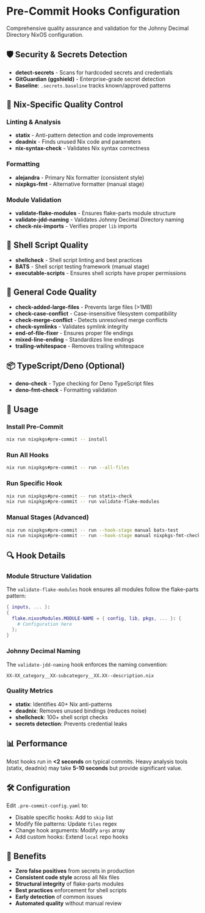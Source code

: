 # Pre-Commit Hooks Configuration

Comprehensive quality assurance and validation for the Johnny Decimal Directory NixOS configuration.

## 🛡️ Security & Secrets Detection

- **detect-secrets** - Scans for hardcoded secrets and credentials
- **GitGuardian (ggshield)** - Enterprise-grade secret detection
- **Baseline**: `.secrets.baseline` tracks known/approved patterns

## 🔧 Nix-Specific Quality Control

### Linting & Analysis
- **statix** - Anti-pattern detection and code improvements  
- **deadnix** - Finds unused Nix code and parameters
- **nix-syntax-check** - Validates Nix syntax correctness

### Formatting
- **alejandra** - Primary Nix formatter (consistent style)
- **nixpkgs-fmt** - Alternative formatter (manual stage)

### Module Validation
- **validate-flake-modules** - Ensures flake-parts module structure
- **validate-jdd-naming** - Validates Johnny Decimal Directory naming
- **check-nix-imports** - Verifies proper `lib` imports

## 🐚 Shell Script Quality

- **shellcheck** - Shell script linting and best practices
- **BATS** - Shell script testing framework (manual stage)
- **executable-scripts** - Ensures shell scripts have proper permissions

## 📝 General Code Quality

- **check-added-large-files** - Prevents large files (>1MB)
- **check-case-conflict** - Case-insensitive filesystem compatibility
- **check-merge-conflict** - Detects unresolved merge conflicts
- **check-symlinks** - Validates symlink integrity
- **end-of-file-fixer** - Ensures proper file endings
- **mixed-line-ending** - Standardizes line endings
- **trailing-whitespace** - Removes trailing whitespace

## 📦 TypeScript/Deno (Optional)

- **deno-check** - Type checking for Deno TypeScript files
- **deno-fmt-check** - Formatting validation

## 🚀 Usage

### Install Pre-Commit
```bash
nix run nixpkgs#pre-commit -- install
```

### Run All Hooks
```bash
nix run nixpkgs#pre-commit -- run --all-files
```

### Run Specific Hook
```bash
nix run nixpkgs#pre-commit -- run statix-check
nix run nixpkgs#pre-commit -- run validate-flake-modules
```

### Manual Stages (Advanced)
```bash
nix run nixpkgs#pre-commit -- run --hook-stage manual bats-test
nix run nixpkgs#pre-commit -- run --hook-stage manual nixpkgs-fmt-check
```

## 🔍 Hook Details

### Module Structure Validation
The `validate-flake-modules` hook ensures all modules follow the flake-parts pattern:
```nix
{ inputs, ... }:
{
  flake.nixosModules.MODULE-NAME = { config, lib, pkgs, ... }: {
    # Configuration here
  };
}
```

### Johnny Decimal Naming
The `validate-jdd-naming` hook enforces the naming convention:
```
XX-XX_category__XX-subcategory__XX.XX--description.nix
```

### Quality Metrics
- **statix**: Identifies 40+ Nix anti-patterns
- **deadnix**: Removes unused bindings (reduces noise)  
- **shellcheck**: 100+ shell script checks
- **secrets detection**: Prevents credential leaks

## 📊 Performance

Most hooks run in **<2 seconds** on typical commits. Heavy analysis tools (statix, deadnix) may take **5-10 seconds** but provide significant value.

## 🛠️ Configuration

Edit `.pre-commit-config.yaml` to:
- Disable specific hooks: Add to `skip` list
- Modify file patterns: Update `files` regex
- Change hook arguments: Modify `args` array
- Add custom hooks: Extend `local` repo hooks

## 🎯 Benefits

- **Zero false positives** from secrets in production
- **Consistent code style** across all Nix files
- **Structural integrity** of flake-parts modules
- **Best practices** enforcement for shell scripts
- **Early detection** of common issues
- **Automated quality** without manual review